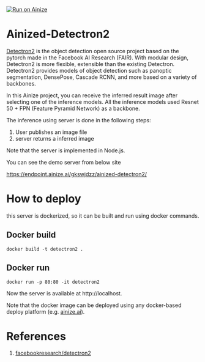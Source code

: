 [![Run on Ainize](https://ainize.ai/static/images/run_on_ainize_button.svg)](https://ainize.web.app/redirect?git_repo=github.com/gkswjdzz/ainized-detectron2)
# Ainized-Detectron2

[Detectron2](https://github.com/facebookresearch/detectron2) is the object detection open source project based on the pytorch made in the Facebook AI Research (FAIR). With modular design, Detectron2 is more flexible, extensible than the existing Detectron. Detectron2 provides models of object detection such as panoptic segmentation, DensePose, Cascade RCNN, and more based on a variety of backbones.

In this Ainize project, you can receive the inferred result image after selecting one of the inference models. All the inference models used Resnet 50 + FPN (Feature Pyramid Network) as a backbone.

The inference using server is done in the following steps:
1. User publishes an image file
2. server returns a inferred image

Note that the server is implemented in Node.js.

You can see the demo server from below site

https://endpoint.ainize.ai/gkswjdzz/ainized-detectron2/

# How to deploy

this server is dockerized, so it can be built and run using docker commands.

## Docker build
```
docker build -t detectron2 .
```

## Docker run
```
docker run -p 80:80 -it detectron2
```

Now the server is available at http://localhost.

Note that the docker image can be deployed using any docker-based deploy platform (e.g. [ainize.ai](https://ainize.ai)).

# References
1. [facebookresearch/detectron2](https://github.com/facebookresearch/detectron2)
